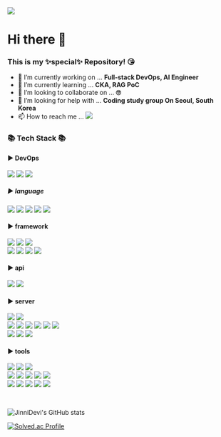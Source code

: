 <img src="https://capsule-render.vercel.app/api?type=waving&color=auto&height=200&section=header&text=JinniDevi&fontSize=90"/>

# **Hi there** 👋
### This is my ✨special✨ Repository! 😘
- 🔭 I’m currently working on ... **Full-stack DevOps, AI Engineer**
- 🌱 I’m currently learning ... **CKA, RAG PoC**
- 👯 I’m looking to collaborate on ... **🙄** 
- 🤔 I’m looking for help with ... **Coding study group On Seoul, South Korea**
- 📫 How to reach me ... <a href="mailto:leejiyooniiiii@gmail.com"><img src="https://img.shields.io/badge/Mail-30B980?style=flat&logo=Gmail&logoColor=white" /></a>

### 📚 Tech Stack 📚

#### ▶️ DevOps
<img src="https://img.shields.io/badge/kubernetes-326CE5?style=flat-square&logo=kubernetes&logoColor=white"/> <img src="https://img.shields.io/badge/docker-2496ED?style=flat-square&logo=docker&logoColor=white"/> <img src="https://img.shields.io/badge/ingress-783CBD?style=flat-square&logo=ingress&logoColor=white"/>

<!--
<img src="https://img.shields.io/badge/jenkins-D24939?style=flat-square&logo=jenkins&logoColor=white"/>
<img src="https://img.shields.io/badge/gitlab-FC6D26?style=flat-square&logo=gitlab&logoColor=white"/>
<img src="https://img.shields.io/badge/argoCD-EF7B4D?style=flat-square&logo=argo&logoColor=white"/>
<img src="https://img.shields.io/badge/sonarqube-4E9BCD?style=flat-square&logo=sonarqube&logoColor=white"/>
<img src="https://img.shields.io/badge/nexusmods-E6832B?style=flat-square&logo=nexusmodse&logoColor=white"/>
<img src="https://img.shields.io/badge/githubactions-2088FF?style=flat-square&logo=githubactions&logoColor=black"/>

<img src="https://img.shields.io/badge/elasticsearch-005571?style=flat-square&logo=elasticsearch&logoColor=white"/>
<img src="https://img.shields.io/badge/fitbit-00B0B9?style=flat-square&logo=fitbit&logoColor=white"/>
<img src="https://img.shields.io/badge/kibana-005571?style=flat-square&logo=kibana&logoColor=white"/>

<img src="https://img.shields.io/badge/prometheus-E6522C?style=flat-square&logo=prometheus&logoColor=white"/>
<img src="https://img.shields.io/badge/grafana-F46800?style=flat-square&logo=grafana&logoColor=white"/>
-->

##### ▶️ language
<img src="https://img.shields.io/badge/Java-%23ED8B00?style=flat-square&logo=openjdk&logoColor=white"/> <img src="https://img.shields.io/badge/javascript-F7DF1E?style=flat-square&logo=javascript&logoColor=white"/> <img src="https://img.shields.io/badge/html5-E34F26?style=flat-square&logo=html5&logoColor=white"/> <img src="https://img.shields.io/badge/css3-1572B6?style=flat-square&logo=css3&logoColor=white"/> <img src="https://img.shields.io/badge/python-3776AB?style=flat-square&logo=python&logoColor=white"/> 

#### ▶️ framework
<img src="https://img.shields.io/badge/spring-6DB33F?style=flat-square&logo=spring&logoColor=white"/> <img src="https://img.shields.io/badge/springboot-6DB33F?style=flat-square&logo=springboot&logoColor=white"/> <img src="https://img.shields.io/badge/springsecurity-6DB33F?style=flat-square&logo=springsecurity&logoColor=white"/><br/>
<img src="https://img.shields.io/badge/tailwindcss-06B6D4?style=flat-square&logo=tailwindcss&logoColor=white"/> <img src="https://img.shields.io/badge/bootstrap-7952B3?style=flat-square&logo=bootstrap&logoColor=white"/> <img src="https://img.shields.io/badge/apachecordova-E8E8E8?style=flat-square&logo=apachecordova&logoColor=black"/>
<img src="https://img.shields.io/badge/react-61DAFB?style=flat-square&logo=react&logoColor=black"/>


#### ▶️ api
<img src="https://img.shields.io/badge/jquery-0769AD?style=flat-square&logo=jquery&logoColor=white"/> <img src="https://img.shields.io/badge/kakao-FFCD00?style=flat-square&logo=kakao&logoColor=black"/>

#### ▶️ server
<img src="https://img.shields.io/badge/fastapi-009688?style=flat-square&logo=fastapi&logoColor=white"/> <img src="https://img.shields.io/badge/apachetomcat-F8DC75?style=flat-square&logo=apachetomcat&logoColor=black"/> <br/>
<img src="https://img.shields.io/badge/git-F05032?style=flat-square&logo=git&logoColor=black"/> <img src="https://img.shields.io/badge/netlify-00C7B7?style=flat-square&logo=netlify&logoColor=black"/> <img src="https://img.shields.io/badge/oracle-F80000?style=flat-square&logo=Oracle&logoColor=white"/> <img src="https://img.shields.io/badge/mariadb-003545?style=flat-square&logo=mariadb&logoColor=white"/> <img src="https://img.shields.io/badge/mysql-4479A1?style=flat-square&logo=mysql&logoColor=white"/> <img src="https://img.shields.io/badge/sqlite-003B57?style=flat-square&logo=sqlite&logoColor=white"/><br/> 
<img src="https://img.shields.io/badge/ubuntu-E95420?style=flat-square&logo=ubuntu&logoColor=white"/> <img src="https://img.shields.io/badge/rockylinux-10B981?style=flat-square&logo=rockylinux&logoColor=white"/> <img src="https://img.shields.io/badge/centos-262577?style=flat-square&logo=centos&logoColor=white"/>

#### ▶️ tools
<img src="https://img.shields.io/badge/eclipseide-2C2255?style=flat-square&logo=eclipseide&logoColor=white"/> <img src="https://img.shields.io/badge/intellijidea-000000?style=flat-square&logo=intellijidea&logoColor=white"/> <img src="https://img.shields.io/badge/vscodeide-2496ED?style=flat-square&logo=vs&logoColor=white"/></br>
<img src="https://img.shields.io/badge/apachemaven-C71A36?style=flat-square&logo=apachemaven&logoColor=white"/> <img src="https://img.shields.io/badge/gradle-02303A?style=flat-square&logo=gradle&logoColor=white"/> <img src="https://img.shields.io/badge/git-F05032?style=flat-square&logo=git&logoColor=white"/> <img src="https://img.shields.io/badge/sourcetree-0052CC?style=flat-square&logo=sourcetree&logoColor=white"/> <img src="https://img.shields.io/badge/photoshop-31A8FF?style=flat-square&logo=adobephotoshop&logoColor=white"/><br/>
<img src="https://img.shields.io/badge/android-3DDC84?style=flat-square&logo=android&logoColor=white"/> <img src="https://img.shields.io/badge/androidstudio-3DDC84?style=flat-square&logo=androidstudio&logoColor=white"/> <img src="https://img.shields.io/badge/ios-000000?style=flat-square&logo=ios&logoColor=white"/> <img src="https://img.shields.io/badge/xcode-147EFB?style=flat-square&logo=xcode&logoColor=white"/> <img src="https://img.shields.io/badge/virtualbox-183A61?style=flat-square&logo=virtualbox&logoColor=white"/> 


<br/>

![JinniDevi's GitHub stats](https://github-readme-stats.vercel.app/api?username=JinniDevi&show_icons=true&theme=flag-india)

[![Solved.ac Profile](http://mazassumnida.wtf/api/v2/generate_badge?boj=leejiyooniiiii)](https://solved.ac/leejiyooniiiii/)
